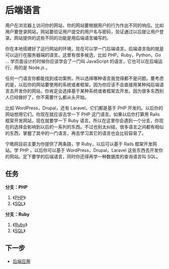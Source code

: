# 后端语言

用户在浏览器上访问你的网站，你的网站要根据用户的行为作出不同的响应。比如用户要登录网站，网站要验证用户提交的用户名与密码，验证通过以后就让用户登录。网站提供的这些不同的功能是用后端语言编写的。

你在本地搭建好了运行网站的环境，现在可以学一门后端语言。后端语言指的就是可以运行在服务器端的语言。这里有很多候选，比如 PHP，Ruby，Python，Go ...   学页面设计的时候你应该学会了一门叫 JavaScript 的语言，它也可以在后端运行，用的是 Node.js 。

任何一门语言你都能找到成功案例，所以选择哪种语言我觉得都不是问题。要考虑的是，以后你的网站要使用的系统或者框架。因为你应该不会直接用某种纯后端语言去开发你的网站，你肯定会选择基于某种系统或者框架去开发。因为很多东西别人已经做好了，你不需要什么都从头开始。

比如 WordPress，Drupal，还有 Laravel，它们都是基于 PHP 开发的。以后你的网站想用它们，你现在就应该去学一下 PHP 这门语言。如果以后你打算用 Rails 框架开发网站，现在就要学一下 Ruby 语言。所以在这里你会遇到一个分支，你现在的选择会影响到以后的一系列的东西。不过也别太纠结，很多语言之间都有相似的东西，掌握了其中的一门语言，再去学习其它的语言也会比较容易了。

宁皓网目前主要为你提供了两条路，学 Ruby，以后可以基于 Rails 框架开发网站。学 PHP ，以后你可以基于 WordPress，Drupal，Laravel 这些东西去开发你的网站。定下要学的后端语言，同时你还得再学一种数据库的查询语言叫 SQL。

## 任务

**分支：PHP**

1. 《[PHP](https://ninghao.net/package/php?a=51729)》
2. 《[SQL](https://ninghao.net/package/mysql?a=51729)》

**分支：Ruby**

1. 《[Ruby](https://ninghao.net/package/ruby?a=51729)》
2. 《[SQL](https://ninghao.net/package/mysql?a=51729)》

## 下一步

* [后端应用](https://docs.ninghao.net/backend-app.html)



